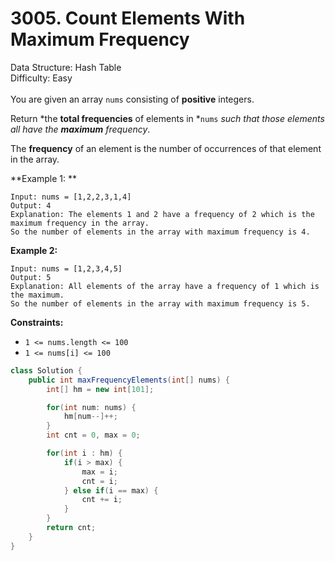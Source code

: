 # 3005. Count Elements With Maximum Frequency  

  Data Structure: Hash Table </br> Difficulty: Easy </br> </br>You are given an array `nums` consisting of **positive** integers.

Return *the ****total frequencies**** of elements in *`nums` *such that those elements all have the ****maximum**** frequency*.

The **frequency** of an element is the number of occurrences of that element in the array.

**Example 1:   **

```plain text
Input: nums = [1,2,2,3,1,4]
Output: 4
Explanation: The elements 1 and 2 have a frequency of 2 which is the maximum frequency in the array.
So the number of elements in the array with maximum frequency is 4.
```

**Example 2:**

```plain text
Input: nums = [1,2,3,4,5]
Output: 5
Explanation: All elements of the array have a frequency of 1 which is the maximum.
So the number of elements in the array with maximum frequency is 5.
```

**Constraints:**

- `1 <= nums.length <= 100`
- `1 <= nums[i] <= 100`
```java
class Solution {
    public int maxFrequencyElements(int[] nums) {
        int[] hm = new int[101];

        for(int num: nums) {
            hm[num--]++;
        }
        int cnt = 0, max = 0;

        for(int i : hm) {
            if(i > max) {
                max = i;
                cnt = i;
            } else if(i == max) {
                cnt += i;
            }
        }
        return cnt;
    }
}
```

